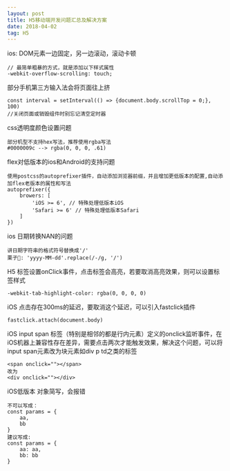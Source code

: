 ```yaml
---
layout: post
title: H5移动端开发问题汇总及解决方案
date: 2018-04-02
tag: H5
---
```


ios: DOM元素一边固定，另一边滚动，滚动卡顿
```
// 最简单粗暴的方式，就是添加以下样式属性
-webkit-overflow-scrolling: touch;
```

部分手机第三方输入法会将页面往上挤
```
const interval = setInterval(() => {document.body.scrollTop = 0;}, 100)
//关闭页面或销毁组件时别忘记清空定时器
```

css透明度颜色设置问题
```
部分机型不支持hex写法，推荐使用rgba写法
#0000009c --> rgba(0, 0, 0, .61)
```

flex对低版本的ios和Android的支持问题
```
使用postcss的autoprefixer插件，自动添加浏览器前缀，并且增加更低版本的配置,自动添加flex老版本的属性和写法
autoprefixer({
    browers: [
        'iOS >= 6', // 特殊处理低版本iOS
        'Safari >= 6' // 特殊处理低版本Safari
    ]
})
```

ios 日期转换NAN的问题
```
讲日期字符串的格式符号替换成'/'
栗子🌰: 'yyyy-MM-dd'.replace(/-/g, '/')
```

H5 标签设置onClick事件，点击标签会高亮，若要取消高亮效果，则可以设置标签样式
```
-webkit-tab-highlight-color: rgba(0, 0, 0, 0)
```


iOS 点击存在300ms的延迟，要取消这个延迟，可以引入fastclick插件
```
fastclick.attach(document.body)
```

iOS input span 标签（特别是相邻的都是行内元素）定义的onclick监听事件，在iOS机器上兼容性存在差异，需要点击两次才能触发效果，解决这个问题，可以将input span元素改为块元素如div p td之类的标签
```
<span onclick=""></span>
改为
<div onclick=""></div>
```

iOS低版本 对象简写，会报错
```
不可以写成：
const params = {
    aa,
    bb
}
建议写成:
const params = {
    aa: aa,
    bb: bb
}
```
